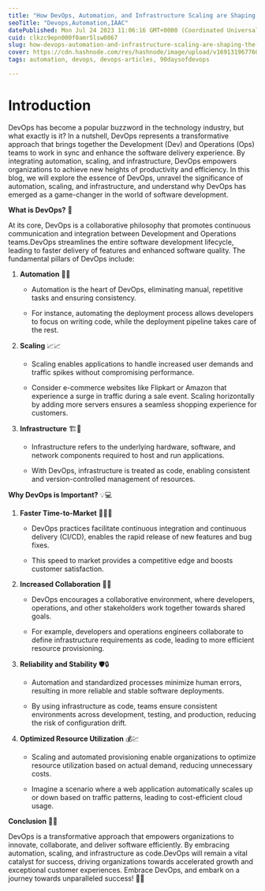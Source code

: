 ```yaml
---
title: "How DevOps, Automation, and Infrastructure Scaling are Shaping the Future of  Infrastructure Services"
seoTitle: "Devops,Automation,IAAC"
datePublished: Mon Jul 24 2023 11:06:16 GMT+0000 (Coordinated Universal Time)
cuid: clkzc9epn000f0amr5lsw0867
slug: how-devops-automation-and-infrastructure-scaling-are-shaping-the-future-of-infrastructure-services
cover: https://cdn.hashnode.com/res/hashnode/image/upload/v1691319677606/760f2fd0-166a-4cea-8a4c-935cd1ca049b.jpeg
tags: automation, devops, devops-articles, 90daysofdevops

---
```


# **Introduction**

DevOps has become a popular buzzword in the technology industry, but what exactly is it? In a nutshell, DevOps represents a transformative approach that brings together the Development (Dev) and Operations (Ops) teams to work in sync and enhance the software delivery experience. By integrating automation, scaling, and infrastructure, DevOps empowers organizations to achieve new heights of productivity and efficiency. In this blog, we will explore the essence of DevOps, unravel the significance of automation, scaling, and infrastructure, and understand why DevOps has emerged as a game-changer in the world of software development.

**What is DevOps?** 🔄

At its core, DevOps is a collaborative philosophy that promotes continuous communication and integration between Development and Operations teams.DevOps streamlines the entire software development lifecycle, leading to faster delivery of features and enhanced software quality. The fundamental pillars of DevOps include:

1. **Automation** 🔧🤖
    
    * Automation is the heart of DevOps, eliminating manual, repetitive tasks and ensuring consistency.
        
    * For instance, automating the deployment process allows developers to focus on writing code, while the deployment pipeline takes care of the rest.
        
2. **Scaling** 📈📈
    
    * Scaling enables applications to handle increased user demands and traffic spikes without compromising performance.
        
    * Consider e-commerce websites like Flipkart or Amazon that experience a surge in traffic during a sale event. Scaling horizontally by adding more servers ensures a seamless shopping experience for customers.
        
3. **Infrastructure** 🏗️📝
    
    * Infrastructure refers to the underlying hardware, software, and network components required to host and run applications.
        
    * With DevOps, infrastructure is treated as code, enabling consistent and version-controlled management of resources.
        

**Why DevOps is Important?** 💡💻

1. **Faster Time-to-Market** 🏃‍♂️💨
    
    * DevOps practices facilitate continuous integration and continuous delivery (CI/CD), enables the rapid release of new features and bug fixes.
        
    * This speed to market provides a competitive edge and boosts customer satisfaction.
        
2. **Increased Collaboration** 🤝👥
    
    * DevOps encourages a collaborative environment, where developers, operations, and other stakeholders work together towards shared goals.
        
    * For example, developers and operations engineers collaborate to define infrastructure requirements as code, leading to more efficient resource provisioning.
        
3. **Reliability and Stability** 🛡️🔒
    
    * Automation and standardized processes minimize human errors, resulting in more reliable and stable software deployments.
        
    * By using infrastructure as code, teams ensure consistent environments across development, testing, and production, reducing the risk of configuration drift.
        
4. **Optimized Resource Utilization** 💰💹
    
    * Scaling and automated provisioning enable organizations to optimize resource utilization based on actual demand, reducing unnecessary costs.
        
    * Imagine a scenario where a web application automatically scales up or down based on traffic patterns, leading to cost-efficient cloud usage.
        

**Conclusion** 🎯🌟

DevOps is a transformative approach that empowers organizations to innovate, collaborate, and deliver software efficiently. By embracing automation, scaling, and infrastructure as code.DevOps will remain a vital catalyst for success, driving organizations towards accelerated growth and exceptional customer experiences. Embrace DevOps, and embark on a journey towards unparalleled success! 🚀🌟